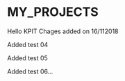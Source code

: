 # MY_PROJECTS
Hello KPIT
Chages added on 
16/112018

Added test 04



Added test 05

Added test 06...
